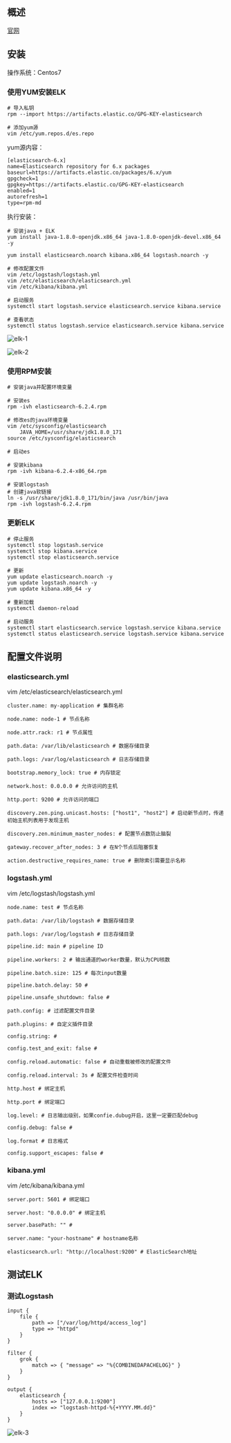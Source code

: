 ## 概述
[官网](https://www.elastic.co/guide/en/elasticsearch/reference/current/rpm.html)

## 安装
操作系统：Centos7
### 使用YUM安装ELK

```
# 导入私钥
rpm --import https://artifacts.elastic.co/GPG-KEY-elasticsearch

# 添加yum源
vim /etc/yum.repos.d/es.repo
```

yum源内容：

```
[elasticsearch-6.x]
name=Elasticsearch repository for 6.x packages
baseurl=https://artifacts.elastic.co/packages/6.x/yum
gpgcheck=1
gpgkey=https://artifacts.elastic.co/GPG-KEY-elasticsearch
enabled=1
autorefresh=1
type=rpm-md
```

执行安装：

```
# 安装java + ELK
yum install java-1.8.0-openjdk.x86_64 java-1.8.0-openjdk-devel.x86_64 -y

yum install elasticsearch.noarch kibana.x86_64 logstash.noarch -y

# 修改配置文件
vim /etc/logstash/logstash.yml
vim /etc/elasticsearch/elasticsearch.yml
vim /etc/kibana/kibana.yml

# 启动服务
systemctl start logstash.service elasticsearch.service kibana.service

# 查看状态
systemctl status logstash.service elasticsearch.service kibana.service
```

![elk-1](https://github.com/bloodzer0/Enterprise_Security_Build--Open_Source/blob/master/Infrastructure%20Security/Log%20Analysis/img/elk-1.png)

![elk-2](https://github.com/bloodzer0/Enterprise_Security_Build--Open_Source/blob/master/Infrastructure%20Security/Log%20Analysis/img/elk-2.png)

### 使用RPM安装
```
# 安装java并配置环境变量

# 安装es
rpm -ivh elasticsearch-6.2.4.rpm

# 修改es的java环境变量
vim /etc/sysconfig/elasticsearch
    JAVA_HOME=/usr/share/jdk1.8.0_171
source /etc/sysconfig/elasticsearch

# 启动es

# 安装kibana
rpm -ivh kibana-6.2.4-x86_64.rpm

# 安装logstash
# 创建java软链接
ln -s /usr/share/jdk1.8.0_171/bin/java /usr/bin/java
rpm -ivh logstash-6.2.4.rpm
```

### 更新ELK
```
# 停止服务
systemctl stop logstash.service
systemctl stop kibana.service
systemctl stop elasticsearch.service

# 更新
yum update elasticsearch.noarch -y
yum update logstash.noarch -y
yum update kibana.x86_64 -y

# 重新加载
systemctl daemon-reload

# 启动服务
systemctl start elasticsearch.service logstash.service kibana.service
systemctl status elasticsearch.service logstash.service kibana.service
```

## 配置文件说明
### elasticsearch.yml
vim /etc/elasticsearch/elasticsearch.yml
 
```
cluster.name: my-application # 集群名称

node.name: node-1 # 节点名称

node.attr.rack: r1 # 节点属性

path.data: /var/lib/elasticsearch # 数据存储目录

path.logs: /var/log/elasticsearch # 日志存储目录

bootstrap.memory_lock: true # 内存锁定

network.host: 0.0.0.0 # 允许访问的主机

http.port: 9200 # 允许访问的端口

discovery.zen.ping.unicast.hosts: ["host1", "host2"] # 启动新节点时，传递初始主机列表用于发现主机

discovery.zen.minimum_master_nodes: # 配置节点数防止脑裂

gateway.recover_after_nodes: 3 # 在N个节点后阻塞恢复

action.destructive_requires_name: true # 删除索引需要显示名称
```

### logstash.yml
vim /etc/logstash/logstash.yml

```
node.name: test # 节点名称

path.data: /var/lib/logstash # 数据存储目录

path.logs: /var/log/logstash # 日志存储目录

pipeline.id: main # pipeline ID

pipeline.workers: 2 # 输出通道的worker数量，默认为CPU核数

pipeline.batch.size: 125 # 每次input数量

pipeline.batch.delay: 50 # 

pipeline.unsafe_shutdown: false # 

path.config: # 过滤配置文件目录

path.plugins: # 自定义插件目录

config.string: # 

config.test_and_exit: false # 

config.reload.automatic: false # 自动重载被修改的配置文件

config.reload.interval: 3s # 配置文件检查时间

http.host # 绑定主机

http.port # 绑定端口

log.level: # 日志输出级别，如果confie.dubug开启，这里一定要匹配debug

config.debug: false # 

log.format # 日志格式

config.support_escapes: false # 
```

### kibana.yml
vim /etc/kibana/kibana.yml

```
server.port: 5601 # 绑定端口

server.host: "0.0.0.0" # 绑定主机

server.basePath: "" # 

server.name: "your-hostname" # hostname名称

elasticsearch.url: "http://localhost:9200" # ElasticSearch地址
```

## 测试ELK
### 测试Logstash
```
input {
    file {
        path => ["/var/log/httpd/access_log"]
        type => "httpd"
    }
}

filter {
    grok {
        match => { "message" => "%{COMBINEDAPACHELOG}" }
    }
}

output {
    elasticsearch {
        hosts => ["127.0.0.1:9200"]
        index => "logstash-httpd-%{+YYYY.MM.dd}"
    }
}
```

![elk-3](https://github.com/bloodzer0/Enterprise_Security_Build--Open_Source/blob/master/Infrastructure%20Security/Log%20Analysis/img/elk-2.png)

